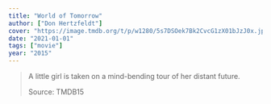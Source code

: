 ```yaml
---
title: "World of Tomorrow"
author: ["Don Hertzfeldt"]
cover: "https://image.tmdb.org/t/p/w1280/5s7DSOek7Bk2CvcG1zX01bJzJ0x.jpg"
date: "2021-01-01"
tags: ["movie"]
year: "2015"
---
```


> A little girl is taken on a mind-bending tour of her distant future.
>
> Source: TMDB15
